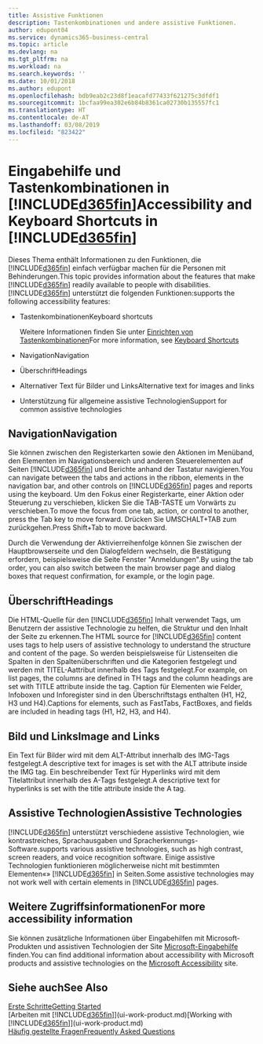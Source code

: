 ```yaml
---
title: Assistive Funktionen
description: Tastenkombinationen und andere assistive Funktionen.
author: edupont04
ms.service: dynamics365-business-central
ms.topic: article
ms.devlang: na
ms.tgt_pltfrm: na
ms.workload: na
ms.search.keywords: ''
ms.date: 10/01/2018
ms.author: edupont
ms.openlocfilehash: bdb9eab2c23d8f1eacafd77433f621275c3dfdf1
ms.sourcegitcommit: 1bcfaa99ea302e6b84b8361ca02730b135557fc1
ms.translationtype: HT
ms.contentlocale: de-AT
ms.lasthandoff: 03/08/2019
ms.locfileid: "823422"
---
```

# <a name="accessibility-and-keyboard-shortcuts-in-included365finincludesd365finmdmd"></a><span data-ttu-id="fa35a-103">Eingabehilfe und Tastenkombinationen in [!INCLUDE[d365fin](includes/d365fin_md.md)]</span><span class="sxs-lookup"><span data-stu-id="fa35a-103">Accessibility and Keyboard Shortcuts in [!INCLUDE[d365fin](includes/d365fin_md.md)]</span></span>
<span data-ttu-id="fa35a-104">Dieses Thema enthält Informationen zu den Funktionen, die [!INCLUDE[d365fin](includes/d365fin_md.md)] einfach verfügbar machen für die Personen mit Behinderungen.</span><span class="sxs-lookup"><span data-stu-id="fa35a-104">This topic provides information about the features that make [!INCLUDE[d365fin](includes/d365fin_md.md)] readily available to people with disabilities.</span></span> [!INCLUDE[d365fin](includes/d365fin_md.md)] <span data-ttu-id="fa35a-105">unterstützt die folgenden Funktionen:</span><span class="sxs-lookup"><span data-stu-id="fa35a-105">supports the following accessibility features:</span></span>  

-   <span data-ttu-id="fa35a-106">Tastenkombinationen</span><span class="sxs-lookup"><span data-stu-id="fa35a-106">Keyboard shortcuts</span></span>

    <span data-ttu-id="fa35a-107">Weitere Informationen finden Sie unter [Einrichten von Tastenkombinationen](keyboard-shortcuts.md)</span><span class="sxs-lookup"><span data-stu-id="fa35a-107">For more information, see [Keyboard Shortcuts](keyboard-shortcuts.md)</span></span>

-   <span data-ttu-id="fa35a-108">Navigation</span><span class="sxs-lookup"><span data-stu-id="fa35a-108">Navigation</span></span>  

-   <span data-ttu-id="fa35a-109">Überschrift</span><span class="sxs-lookup"><span data-stu-id="fa35a-109">Headings</span></span>  

-   <span data-ttu-id="fa35a-110">Alternativer Text für Bilder und Links</span><span class="sxs-lookup"><span data-stu-id="fa35a-110">Alternative text for images and links</span></span>  

-   <span data-ttu-id="fa35a-111">Unterstützung für allgemeine assistive Technologien</span><span class="sxs-lookup"><span data-stu-id="fa35a-111">Support for common assistive technologies</span></span>  

<!-- moved to separate article
##  <a name="Keyboard"></a> Keyboard Shortcuts in the browser
 [!INCLUDE[d365fin](includes/d365fin_md.md)] supports the keyboard shortcuts that are supported by most web browsers. The keyboard shortcuts described here refer to the U.S. keyboard layout. The layout of the keys on other keyboards may not correspond exactly to the keys on a U.S. keyboard.  

|To do this|Press|  
|----------------|-----------|  
|To move focus to the next or previous control or element on a page, such as buttons, fields, or items in a list.|Tab, Shift+Tab|  
|To enable or access the element or control that is in focus.|Enter|  
|To scroll items up and down in a list.|Up Arrow, Down Arrow|  
|To scroll columns of an item left and right in a list.|Left Arrow, Right Arrow|  
|To open a drop-down list or look up a value for a field.|Alt+Down Arrow|  
|To move focus to the next element outside the list.|Ctrl + Enter|  
|To see the transactions that resulted in a calculated value in a field.|Alt+Right Arrow|  

-->

##  <a name="Navigation"></a> <span data-ttu-id="fa35a-112">Navigation</span><span class="sxs-lookup"><span data-stu-id="fa35a-112">Navigation</span></span>  
 <span data-ttu-id="fa35a-113">Sie können zwischen den Registerkarten sowie den Aktionen im Menüband, den Elementen im Navigationsbereich und anderen Steuerelementen auf Seiten [!INCLUDE[d365fin](includes/d365fin_md.md)] und Berichte anhand der Tastatur navigieren.</span><span class="sxs-lookup"><span data-stu-id="fa35a-113">You can navigate between the tabs and actions in the ribbon, elements in the navigation bar, and other controls on [!INCLUDE[d365fin](includes/d365fin_md.md)] pages and reports using the keyboard.</span></span> <span data-ttu-id="fa35a-114">Um den Fokus einer Registerkarte, einer Aktion oder Steuerung zu verschieben, klicken Sie die TAB-TASTE um Vorwärts zu verschieben.</span><span class="sxs-lookup"><span data-stu-id="fa35a-114">To move the focus from one tab, action, or control to another, press the Tab key to move forward.</span></span> <span data-ttu-id="fa35a-115">Drücken Sie UMSCHALT+TAB zum zurückgehen.</span><span class="sxs-lookup"><span data-stu-id="fa35a-115">Press Shift+Tab to move backward.</span></span>  

 <span data-ttu-id="fa35a-116">Durch die Verwendung der Aktivierreihenfolge können Sie zwischen der Hauptbrowserseite und den Dialogfeldern wechseln, die Bestätigung erfordern, beispielsweise die Seite Fenster "Anmeldungen".</span><span class="sxs-lookup"><span data-stu-id="fa35a-116">By using the tab order, you can also switch between the main browser page and dialog boxes that request confirmation, for example, or the login page.</span></span>  

##  <a name="Headings"></a> <span data-ttu-id="fa35a-117">Überschrift</span><span class="sxs-lookup"><span data-stu-id="fa35a-117">Headings</span></span>  
 <span data-ttu-id="fa35a-118">Die HTML-Quelle für den [!INCLUDE[d365fin](includes/d365fin_md.md)] Inhalt verwendet Tags, um Benutzern der assistive Technologie zu helfen, die Struktur und den Inhalt der Seite zu erkennen.</span><span class="sxs-lookup"><span data-stu-id="fa35a-118">The HTML source for [!INCLUDE[d365fin](includes/d365fin_md.md)] content uses tags to help users of assistive technology to understand the structure and content of the page.</span></span> <span data-ttu-id="fa35a-119">So werden beispielsweise für Listenseiten die Spalten in den Spaltenüberschriften und die Kategorien festgelegt und werden mit TITEL-Aattribut innerhalb des Tags festgelegt.</span><span class="sxs-lookup"><span data-stu-id="fa35a-119">For example, on list pages, the columns are defined in TH tags and the column headings are set with TITLE attribute inside the tag.</span></span> <span data-ttu-id="fa35a-120">Caption für Elementen wie Felder, Infoboxen und Inforegister sind in den Überschriftstags enthalten (H1, H2, H3 und H4).</span><span class="sxs-lookup"><span data-stu-id="fa35a-120">Captions for elements, such as FastTabs, FactBoxes, and fields are included in heading tags (H1, H2, H3, and H4).</span></span>  

##  <a name="Images"></a> <span data-ttu-id="fa35a-121">Bild und Links</span><span class="sxs-lookup"><span data-stu-id="fa35a-121">Image and Links</span></span>  
 <span data-ttu-id="fa35a-122">Ein Text für Bilder wird mit dem ALT-Attribut innerhalb des IMG-Tags festgelegt.</span><span class="sxs-lookup"><span data-stu-id="fa35a-122">A descriptive text for images is set with the ALT attribute inside the IMG tag.</span></span> <span data-ttu-id="fa35a-123">Ein beschreibender Text für Hyperlinks wird mit dem Titelattribut innerhalb des A-Tags festgelegt.</span><span class="sxs-lookup"><span data-stu-id="fa35a-123">A descriptive text for hyperlinks is set with the title attribute inside the A tag.</span></span>  

##  <a name="AssistiveTech"></a> <span data-ttu-id="fa35a-124">Assistive Technologien</span><span class="sxs-lookup"><span data-stu-id="fa35a-124">Assistive Technologies</span></span>  
[!INCLUDE[d365fin](includes/d365fin_md.md)] <span data-ttu-id="fa35a-125">unterstützt verschiedene assistive Technologien, wie kontrastreiches, Sprachausgaben und Spracherkennungs-Software.</span><span class="sxs-lookup"><span data-stu-id="fa35a-125">supports various assistive technologies, such as high contrast, screen readers, and voice recognition software.</span></span> <span data-ttu-id="fa35a-126">Einige assistive Technologien funktionieren möglicherweise nicht mit bestimmten Elementen«» [!INCLUDE[d365fin](includes/d365fin_md.md)] in Seiten.</span><span class="sxs-lookup"><span data-stu-id="fa35a-126">Some assistive technologies may not work well with certain elements in [!INCLUDE[d365fin](includes/d365fin_md.md)] pages.</span></span>  

## <a name="for-more-accessibility-information"></a><span data-ttu-id="fa35a-127">Weitere Zugriffsinformationen</span><span class="sxs-lookup"><span data-stu-id="fa35a-127">For more accessibility information</span></span>  
<span data-ttu-id="fa35a-128">Sie können zusätzliche Informationen über Eingabehilfen mit Microsoft-Produkten und assistiven Technologien der Site [Microsoft-Eingabehilfe](https://go.microsoft.com/fwlink/?LinkId=262160) finden.</span><span class="sxs-lookup"><span data-stu-id="fa35a-128">You can find additional information about accessibility with Microsoft products and assistive technologies on the [Microsoft Accessibility](https://go.microsoft.com/fwlink/?LinkId=262160) site.</span></span>

## <a name="see-also"></a><span data-ttu-id="fa35a-129">Siehe auch</span><span class="sxs-lookup"><span data-stu-id="fa35a-129">See Also</span></span>
[<span data-ttu-id="fa35a-130">Erste Schritte</span><span class="sxs-lookup"><span data-stu-id="fa35a-130">Getting Started</span></span>](product-get-started.md)  
<span data-ttu-id="fa35a-131">[Arbeiten mit [!INCLUDE[d365fin](includes/d365fin_md.md)]](ui-work-product.md)</span><span class="sxs-lookup"><span data-stu-id="fa35a-131">[Working with [!INCLUDE[d365fin](includes/d365fin_md.md)]](ui-work-product.md)</span></span>  
[<span data-ttu-id="fa35a-132">Häufig gestellte Fragen</span><span class="sxs-lookup"><span data-stu-id="fa35a-132">Frequently Asked Questions</span></span>](across-faq.md)  

